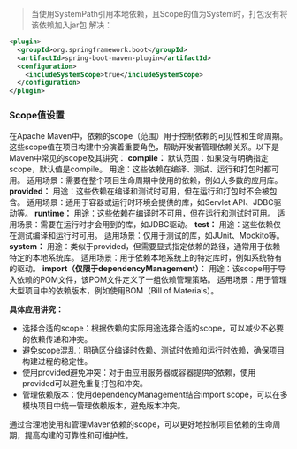 > 当使用SystemPath引用本地依赖，且Scope的值为System时，打包没有将该依赖加入jar包
> 解决：

```xml
<plugin>
  <groupId>org.springframework.boot</groupId>
  <artifactId>spring-boot-maven-plugin</artifactId>
  <configuration>
    <includeSystemScope>true</includeSystemScope>
  </configuration>
</plugin>
```



### Scope值设置
在Apache Maven中，依赖的scope（范围）用于控制依赖的可见性和生命周期。这些scope值在项目构建中扮演着重要角色，帮助开发者管理依赖关系。以下是Maven中常见的scope及其讲究：
**compile：**
默认范围：如果没有明确指定scope，默认值是compile。
用途：这些依赖在编译、测试、运行和打包时都可用。
适用场景：需要在整个项目生命周期中使用的依赖，例如大多数的应用库。
**provided：**
用途：这些依赖在编译和测试时可用，但在运行和打包时不会被包含。
适用场景：适用于容器或运行时环境会提供的库，如Servlet API、JDBC驱动等。
**runtime：**
用途：这些依赖在编译时不可用，但在运行和测试时可用。
适用场景：需要在运行时才会用到的库，如JDBC驱动。
**test：**
用途：这些依赖仅在测试编译和运行时可用。
适用场景：仅用于测试的库，如JUnit、Mockito等。
**system：**
用途：类似于provided，但需要显式指定依赖的路径，通常用于依赖特定的本地系统库。
适用场景：用于依赖本地系统上的特定库时，例如系统特有的驱动。
**import（仅限于dependencyManagement）**：
用途：该scope用于导入依赖的POM文件，该POM文件定义了一组依赖管理策略。
适用场景：用于管理大型项目中的依赖版本，例如使用BOM（Bill of Materials）。

**具体应用讲究：**

- 选择合适的scope：根据依赖的实际用途选择合适的scope，可以减少不必要的依赖传递和冲突。
- 避免scope混乱：明确区分编译时依赖、测试时依赖和运行时依赖，确保项目构建过程的稳定性。
- 使用provided避免冲突：对于由应用服务器或容器提供的依赖，使用provided可以避免重复打包和冲突。
- 管理依赖版本：使用dependencyManagement结合import scope，可以在多模块项目中统一管理依赖版本，避免版本冲突。

通过合理地使用和管理Maven依赖的scope，可以更好地控制项目依赖的生命周期，提高构建的可靠性和可维护性。

